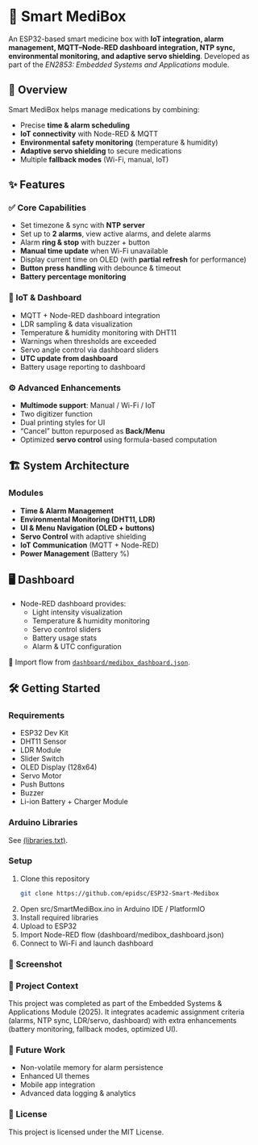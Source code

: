 # 💊 Smart MediBox
An ESP32-based smart medicine box with **IoT integration, alarm management, MQTT–Node-RED dashboard integration, NTP sync, environmental monitoring, and adaptive servo shielding**.  Developed as part of the *EN2853: Embedded Systems and Applications* module.


## 🚀 Overview
Smart MediBox helps manage medications by combining:
- Precise **time & alarm scheduling**
- **IoT connectivity** with Node-RED & MQTT
- **Environmental safety monitoring** (temperature & humidity)
- **Adaptive servo shielding** to secure medications
- Multiple **fallback modes** (Wi-Fi, manual, IoT)


## ✨ Features

### ✅ Core Capabilities
- Set timezone & sync with **NTP server**
- Set up to **2 alarms**, view active alarms, and delete alarms
- Alarm **ring & stop** with buzzer + button
- **Manual time update** when Wi-Fi unavailable
- Display current time on OLED (with **partial refresh** for performance)
- **Button press handling** with debounce & timeout
- **Battery percentage monitoring**

### 📡 IoT & Dashboard
- MQTT + Node-RED dashboard integration
- LDR sampling & data visualization
- Temperature & humidity monitoring with DHT11
- Warnings when thresholds are exceeded
- Servo angle control via dashboard sliders
- **UTC update from dashboard**
- Battery usage reporting to dashboard

### ⚙️ Advanced Enhancements
- **Multimode support**: Manual / Wi-Fi / IoT
- Two digitizer function
- Dual printing styles for UI
- “Cancel” button repurposed as **Back/Menu**
- Optimized **servo control** using formula-based computation



## 🏗️ System Architecture

### Modules
- **Time & Alarm Management**
- **Environmental Monitoring (DHT11, LDR)**
- **UI & Menu Navigation (OLED + buttons)**
- **Servo Control** with adaptive shielding
- **IoT Communication** (MQTT + Node-RED)
- **Power Management** (Battery %)




## 🖥️ Dashboard

- Node-RED dashboard provides:
  - Light intensity visualization
  - Temperature & humidity monitoring
  - Servo control sliders
  - Battery usage stats
  - Alarm & UTC configuration

📌 Import flow from [`dashboard/medibox_dashboard.json`](dashboard/medibox_dashboard.json).



## 🛠️ Getting Started

### Requirements
- ESP32 Dev Kit
- DHT11 Sensor
- LDR Module
- Slider Switch
- OLED Display (128x64)
- Servo Motor
- Push Buttons
- Buzzer
- Li-ion Battery + Charger Module

### Arduino Libraries
See [(libraries.txt)](https://github.com/epidsc/ESP32-Smart-Medibox/blob/main/Wokwi-source/libraries.txt).

### Setup
1. Clone this repository  
   ```bash
   git clone https://github.com/epidsc/ESP32-Smart-Medibox
2. Open src/SmartMediBox.ino in Arduino IDE / PlatformIO
3. Install required libraries
4. Upload to ESP32
5. Import Node-RED flow (dashboard/medibox_dashboard.json)
6. Connect to Wi-Fi and launch dashboard

### 📸 Screenshot
	
### 📝 Project Context

This project was completed as part of the Embedded Systems & Applications Module (2025).
It integrates academic assignment criteria (alarms, NTP sync, LDR/servo, dashboard) with extra enhancements (battery monitoring, fallback modes, optimized UI).

### 📌 Future Work
- Non-volatile memory for alarm persistence
- Enhanced UI themes
- Mobile app integration
- Advanced data logging & analytics

### 📄 License

This project is licensed under the MIT License.
